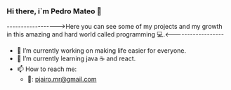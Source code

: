 ### Hi there, i`m Pedro Mateo 👋

------------------>Here you can see some of my projects and my growth in this amazing and hard world called programming :computer:.<------------------
- 🔭 I’m currently working on making life easier for everyone.
- 🌱 I’m currently learning java :coffee: and react.
- 📫 How to reach me: 
   * :email:: pjairo.mr@gmail.com
